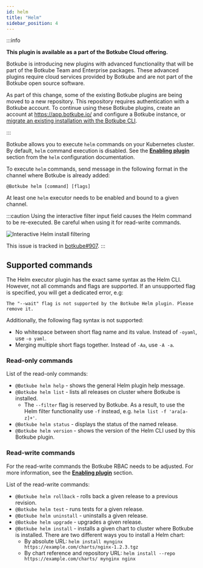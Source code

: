 ```yaml
---
id: helm
title: "Helm"
sidebar_position: 4
---
```


:::info

**This plugin is available as a part of the Botkube Cloud offering.**

Botkube is introducing new plugins with advanced functionality that will be part of the Botkube Team and Enterprise packages. These advanced plugins require cloud services provided by Botkube and are not part of the Botkube open source software.

As part of this change, some of the existing Botkube plugins are being moved to a new repository. This repository requires authentication with a Botkube account. To continue using these Botkube plugins, create an account at https://app.botkube.io/ and configure a Botkube instance, or [migrate an existing installation with the Botkube CLI](../../cli/migrate.md).

:::

Botkube allows you to execute `helm` commands on your Kubernetes cluster. By default, `helm` command execution is disabled. See the [**Enabling plugin**](../../configuration/executor/helm.md#enabling-plugin) section from the `helm` configuration documentation.

To execute `helm` commands, send message in the following format in the channel where Botkube is already added:

```
@Botkube helm [command] [flags]
```

At least one `helm` executor needs to be enabled and bound to a given channel.

:::caution
Using the interactive filter input field causes the Helm command to be re-executed. Be careful when using it for read-write commands.

![Interactive Helm install filtering](./assets/helm-install-filter.png)

This issue is tracked in [botkube#907](https://github.com/kubeshop/botkube/issues/907).
:::

## Supported commands

The Helm executor plugin has the exact same syntax as the Helm CLI. However, not all commands and flags are supported. If an unsupported flag is specified, you will get a dedicated error, e.g:

```
The "--wait" flag is not supported by the Botkube Helm plugin. Please remove it.
```

Additionally, the following flag syntax is not supported:

- No whitespace between short flag name and its value. Instead of `-oyaml`, use `-o yaml`.
- Merging multiple short flags together. Instead of `-Aa`, use `-A -a`.

### Read-only commands

List of the read-only commands:

- `@Botkube helm help` - shows the general Helm plugin help message.
- `@Botkube helm list` - lists all releases on cluster where Botkube is installed.
  - The `--filter` flag is reserved by Botkube. As a result, to use the Helm filter functionality use `-f` instead, e.g. `helm list -f 'ara[a-z]+'`.
- `@Botkube helm status` - displays the status of the named release.
- `@Botkube helm version` - shows the version of the Helm CLI used by this Botkube plugin.

### Read-write commands

For the read-write commands the Botkube RBAC needs to be adjusted. For more information, see the [**Enabling plugin**](../../configuration/executor/helm.md#enabling-plugin) section.

List of the read-write commands:

- `@Botkube helm rollback` - rolls back a given release to a previous revision.
- `@Botkube helm test` - runs tests for a given release.
- `@Botkube helm uninstall` - uninstalls a given release.
- `@Botkube helm upgrade` - upgrades a given release.
- `@Botkube helm install` - installs a given chart to cluster where Botkube is installed. There are two different ways you to install a Helm chart:
  - By absolute URL: `helm install mynginx https://example.com/charts/nginx-1.2.3.tgz`
  - By chart reference and repository URL: `helm install --repo https://example.com/charts/ mynginx nginx`
